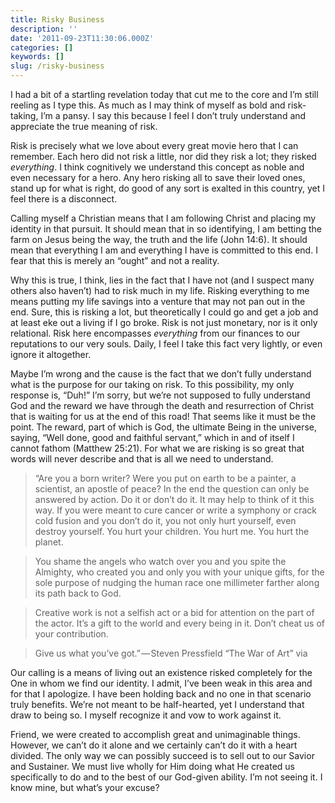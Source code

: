 ```yaml
---
title: Risky Business
description: ''
date: '2011-09-23T11:30:06.000Z'
categories: []
keywords: []
slug: /risky-business
---
```


I had a bit of a startling revelation today that cut me to the core and I’m still reeling as I type this. As much as I may think of myself as bold and risk-taking, I’m a pansy. I say this because I feel I don’t truly understand and appreciate the true meaning of risk.

Risk is precisely what we love about every great movie hero that I can remember. Each hero did not risk a little, nor did they risk a lot; they risked _everything_. I think cognitively we understand this concept as noble and even necessary for a hero. Any hero risking all to save their loved ones, stand up for what is right, do good of any sort is exalted in this country, yet I feel there is a disconnect.

Calling myself a Christian means that I am following Christ and placing my identity in that pursuit. It should mean that in so identifying, I am betting the farm on Jesus being the way, the truth and the life (John 14:6). It should mean that everything I am and everything I have is committed to this end. I fear that this is merely an “ought” and not a reality.

Why this is true, I think, lies in the fact that I have not (and I suspect many others also haven’t) had to risk much in my life. Risking everything to me means putting my life savings into a venture that may not pan out in the end. Sure, this is risking a lot, but theoretically I could go and get a job and at least eke out a living if I go broke. Risk is not just monetary, nor is it only relational. Risk here encompasses _everything_ from our finances to our reputations to our very souls. Daily, I feel I take this fact very lightly, or even ignore it altogether.

Maybe I’m wrong and the cause is the fact that we don’t fully understand what is the purpose for our taking on risk. To this possibility, my only response is, “Duh!” I’m sorry, but we’re not supposed to fully understand God and the reward we have through the death and resurrection of Christ that is waiting for us at the end of this road! That seems like it must be the point. The reward, part of which is God, the ultimate Being in the universe, saying, “Well done, good and faithful servant,” which in and of itself I cannot fathom (Matthew 25:21). For what we are risking is so great that words will never describe and that is all we need to understand.

> “Are you a born writer? Were you put on earth to be a painter, a scientist, an apostle of peace? In the end the question can only be answered by action. Do it or don’t do it. It may help to think of it this way. If you were meant to cure cancer or write a symphony or crack cold fusion and you don’t do it, you not only hurt yourself, even destroy yourself. You hurt your children. You hurt me. You hurt the planet.

> You shame the angels who watch over you and you spite the Almighty, who created you and only you with your unique gifts, for the sole purpose of nudging the human race one millimeter farther along its path back to God.

> Creative work is not a selfish act or a bid for attention on the part of the actor. It’s a gift to the world and every being in it. Don’t cheat us of your contribution.

> Give us what you’ve got.” — Steven Pressfield “The War of Art” via

Our calling is a means of living out an existence risked completely for the One in whom we find our identity. I admit, I’ve been weak in this area and for that I apologize. I have been holding back and no one in that scenario truly benefits. We’re not meant to be half-hearted, yet I understand that draw to being so. I myself recognize it and vow to work against it.

Friend, we were created to accomplish great and unimaginable things. However, we can’t do it alone and we certainly can’t do it with a heart divided. The only way we can possibly succeed is to sell out to our Savior and Sustainer. We must live wholly for Him doing what He created us specifically to do and to the best of our God-given ability. I’m not seeing it. I know mine, but what’s your excuse?